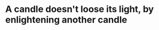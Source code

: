 <h1>A candle doesn't loose its light, by enlightening another candle</h1>
<!---
CodeWizardette/CodeWizardette is a ✨ special ✨ repository because its `README.md` (this file) appears on your GitHub profile.
You can click the Preview link to take a look at your changes.
--->

<!DOCTYPE html>
<html>
<head>
  <title>GitHub Profile Summary Cards</title>
</head>
<body>
  <div>
    <!-- GitHub Profile Summary Cards kodunu buraya yapıştırın -->
    <!-- Örneğin, aşağıdaki satırı kullanabilirsiniz -->
    <script src="path_to_summary_cards.js"></script>
  </div>
</body>
</html>

   

